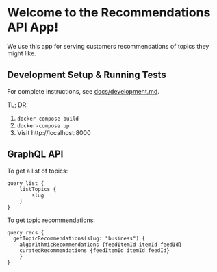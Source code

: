 # Welcome to the Recommendations API App!

We use this app for serving customers recommendations of topics they might like.

## Development Setup & Running Tests

For complete instructions, see [docs/development.md](/docs/development.md).

TL; DR: 
1. `docker-compose build`
2. `docker-compose up`
3. Visit http://localhost:8000

## GraphQL API

To get a list of topics:
```
query list {
    listTopics {
        slug
    }
}
```

To get topic recommendations: 
```
query recs {
  getTopicRecommendations(slug: "business") {
    algorithmicRecommendations {feedItemId itemId feedId}
    curatedRecommendations {feedItemId itemId feedId}
	}
}
```
